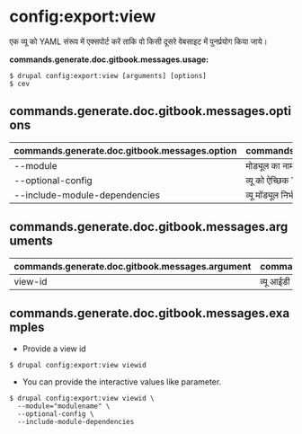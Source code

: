 # config:export:view
एक व्यू को YAML संरूप में एक्सपोर्ट करें ताकि वो किसी दूसरे वेबसाइट में पुनर्प्रयोग किया जाये।

**commands.generate.doc.gitbook.messages.usage:**
```
$ drupal config:export:view [arguments] [options]
$ cev  
```

## commands.generate.doc.gitbook.messages.options
commands.generate.doc.gitbook.messages.option | commands.generate.doc.gitbook.messages.details
-------|-------------
--module | मोड्यूल का नाम।
--optional-config | व्यू को ऐच्छिक YAML कॉन्फिग स्वरूप अपने मॉड्यूल में निर्यात करें
--include-module-dependencies | व्यू मॉड्यूल निर्भरता को मॉड्यूल info YAML फाइल में सम्मिलित करें

## commands.generate.doc.gitbook.messages.arguments
commands.generate.doc.gitbook.messages.argument | commands.generate.doc.gitbook.messages.details
---------|-------------
view-id | व्यू आईडी

## commands.generate.doc.gitbook.messages.examples
* Provide a view id
```
$ drupal config:export:view viewid
```
* You can provide the interactive values like parameter.
```
$ drupal config:export:view viewid \
  --module="modulename" \
  --optional-config \
  --include-module-dependencies

```
